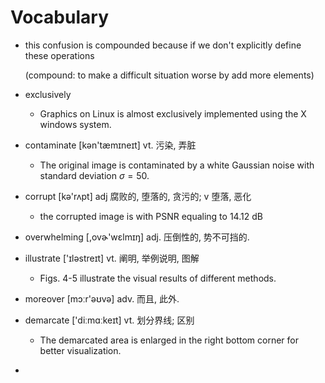 # Vocabulary

+   this confusion is compounded because if we don't explicitly define these operations

    (compound: to make a difficult situation worse by add more elements)

+   exclusively 

    +   Graphics on Linux is almost exclusively implemented using the X windows system.

+   contaminate  [kən'tæmɪneɪt]  vt. 污染, 弄脏

    +   The original image is contaminated by a white Gaussian noise with standard deviation $\sigma = 50$.

+   corrupt [kə'rʌpt] adj 腐败的, 堕落的, 贪污的; v 堕落, 恶化

    +   the corrupted image is with PSNR equaling to 14.12 dB

+   overwhelming  [,ovɚ'wɛlmɪŋ]  adj. 压倒性的, 势不可挡的.

+   illustrate ['ɪləstreɪt] vt. 阐明, 举例说明, 图解

    +   Figs. 4-5 illustrate the visual results of different methods.

+   moreover  [mɔːr'əʊvə] adv. 而且, 此外.

+   demarcate ['diːmɑːkeɪt] vt. 划分界线; 区别

    +   The demarcated area is enlarged in the right bottom corner for better visualization.
































+   ​

    ​

